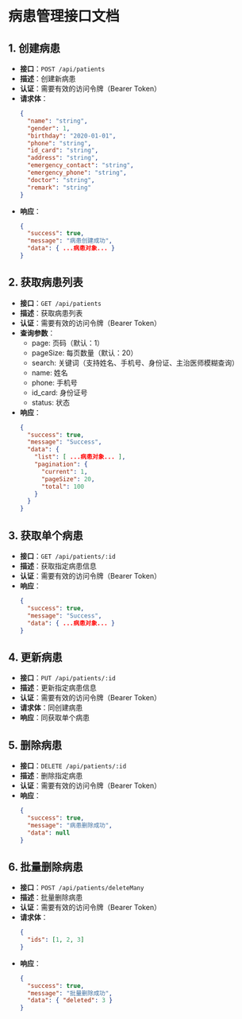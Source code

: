 # 病患管理接口文档

## 1. 创建病患

- **接口**：`POST /api/patients`
- **描述**：创建新病患
- **认证**：需要有效的访问令牌（Bearer Token）
- **请求体**：
  ```json
  {
    "name": "string",
    "gender": 1,
    "birthday": "2020-01-01",
    "phone": "string",
    "id_card": "string",
    "address": "string",
    "emergency_contact": "string",
    "emergency_phone": "string",
    "doctor": "string",
    "remark": "string"
  }
  ```
- **响应**：
  ```json
  {
    "success": true,
    "message": "病患创建成功",
    "data": { ...病患对象... }
  }
  ```

## 2. 获取病患列表

- **接口**：`GET /api/patients`
- **描述**：获取病患列表
- **认证**：需要有效的访问令牌（Bearer Token）
- **查询参数**：
  - page: 页码（默认：1）
  - pageSize: 每页数量（默认：20）
  - search: 关键词（支持姓名、手机号、身份证、主治医师模糊查询）
  - name: 姓名
  - phone: 手机号
  - id_card: 身份证号
  - status: 状态
- **响应**：
  ```json
  {
    "success": true,
    "message": "Success",
    "data": {
      "list": [ ...病患对象... ],
      "pagination": {
        "current": 1,
        "pageSize": 20,
        "total": 100
      }
    }
  }
  ```

## 3. 获取单个病患

- **接口**：`GET /api/patients/:id`
- **描述**：获取指定病患信息
- **认证**：需要有效的访问令牌（Bearer Token）
- **响应**：
  ```json
  {
    "success": true,
    "message": "Success",
    "data": { ...病患对象... }
  }
  ```

## 4. 更新病患

- **接口**：`PUT /api/patients/:id`
- **描述**：更新指定病患信息
- **认证**：需要有效的访问令牌（Bearer Token）
- **请求体**：同创建病患
- **响应**：同获取单个病患

## 5. 删除病患

- **接口**：`DELETE /api/patients/:id`
- **描述**：删除指定病患
- **认证**：需要有效的访问令牌（Bearer Token）
- **响应**：
  ```json
  {
    "success": true,
    "message": "病患删除成功",
    "data": null
  }
  ```

## 6. 批量删除病患

- **接口**：`POST /api/patients/deleteMany`
- **描述**：批量删除病患
- **认证**：需要有效的访问令牌（Bearer Token）
- **请求体**：
  ```json
  {
    "ids": [1, 2, 3]
  }
  ```
- **响应**：
  ```json
  {
    "success": true,
    "message": "批量删除成功",
    "data": { "deleted": 3 }
  }
  ``` 